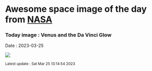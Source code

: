 
# Awesome space image of the day from [NASA](https://api.nasa.gov/)

### Today image : Venus and the Da Vinci Glow
Date : 2023-03-25

![](https://apod.nasa.gov/apod/image/2303/_GHR3094-venerelunafirma800.jpg)

<small>Latest update : Sat Mar 25 13:14:54 2023</small>
        
